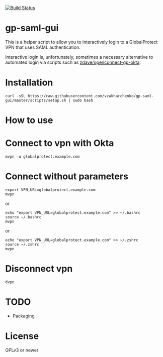 [![Build Status](https://api.travis-ci.org/dlenski/gp-saml-gui.png)](https://travis-ci.org/dlenski/gp-saml-gui)

gp-saml-gui
===========

This is a helper script to allow you to interactively login to a GlobalProtect VPN
that uses SAML authentication.

Interactive login is, unfortunately, sometimes a necessary alternative to automated
login via scripts such as
[zdave/openconnect-gp-okta](https://github.com/zdave/openconnect-gp-okta).

Installation
============
```shell script
curl -sSL https://raw.githubusercontent.com/vzakharchenko/gp-saml-gui/master/scripts/setup.sh | sudo bash  
```
How to use
==========
# Connect to vpn with Okta
```shell script
mvpn -u globalprotect.example.com
```
# Connect without parameters
```shell script
export VPN_URL=globalprotect.example.com
mvpn 
```
or
```shell script
echo "export VPN_URL=globalprotect.example.com" >> ~/.bashrc
source ~/.bashrc
mvpn
```
or
```shell script
echo "export VPN_URL=globalprotect.example.com" >> ~/.zshrc
source ~/.zshrc
mvpn
```
# Disconnect vpn
```shell script
dvpn
```
TODO
====

* Packaging

License
=======

GPLv3 or newer


